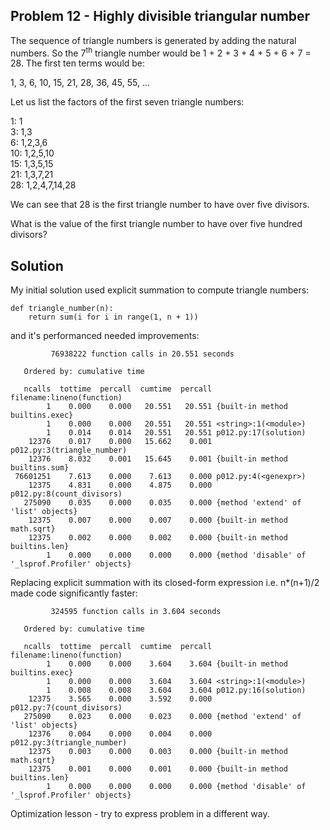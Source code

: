 ## Problem 12 - Highly divisible triangular number

The sequence of triangle numbers is generated by adding the natural numbers. So the 7<sup>th</sup> triangle number would be 1 + 2 + 3 + 4 + 5 + 6 + 7 = 28. The first ten terms would be:

1, 3, 6, 10, 15, 21, 28, 36, 45, 55, ...

Let us list the factors of the first seven triangle numbers:

 1: 1   
 3: 1,3   
 6: 1,2,3,6   
10: 1,2,5,10  
15: 1,3,5,15  
21: 1,3,7,21  
28: 1,2,4,7,14,28

We can see that 28 is the first triangle number to have over five divisors.

What is the value of the first triangle number to have over five hundred divisors?

## Solution

My initial solution used explicit summation to compute triangle numbers:

```
def triangle_number(n):
    return sum(i for i in range(1, n + 1))
```

and it's performanced needed improvements:

```
         76938222 function calls in 20.551 seconds

   Ordered by: cumulative time

   ncalls  tottime  percall  cumtime  percall filename:lineno(function)
        1    0.000    0.000   20.551   20.551 {built-in method builtins.exec}
        1    0.000    0.000   20.551   20.551 <string>:1(<module>)
        1    0.014    0.014   20.551   20.551 p012.py:17(solution)
    12376    0.017    0.000   15.662    0.001 p012.py:3(triangle_number)
    12376    8.032    0.001   15.645    0.001 {built-in method builtins.sum}
 76601251    7.613    0.000    7.613    0.000 p012.py:4(<genexpr>)
    12375    4.831    0.000    4.875    0.000 p012.py:8(count_divisors)
   275090    0.035    0.000    0.035    0.000 {method 'extend' of 'list' objects}
    12375    0.007    0.000    0.007    0.000 {built-in method math.sqrt}
    12375    0.002    0.000    0.002    0.000 {built-in method builtins.len}
        1    0.000    0.000    0.000    0.000 {method 'disable' of '_lsprof.Profiler' objects}
```

Replacing explicit summation with its closed-form expression i.e. n*(n+1)/2 made code significantly faster:

```
         324595 function calls in 3.604 seconds

   Ordered by: cumulative time

   ncalls  tottime  percall  cumtime  percall filename:lineno(function)
        1    0.000    0.000    3.604    3.604 {built-in method builtins.exec}
        1    0.000    0.000    3.604    3.604 <string>:1(<module>)
        1    0.008    0.008    3.604    3.604 p012.py:16(solution)
    12375    3.565    0.000    3.592    0.000 p012.py:7(count_divisors)
   275090    0.023    0.000    0.023    0.000 {method 'extend' of 'list' objects}
    12376    0.004    0.000    0.004    0.000 p012.py:3(triangle_number)
    12375    0.003    0.000    0.003    0.000 {built-in method math.sqrt}
    12375    0.001    0.000    0.001    0.000 {built-in method builtins.len}
        1    0.000    0.000    0.000    0.000 {method 'disable' of '_lsprof.Profiler' objects}
```
Optimization lesson - try to express problem in a different way.

